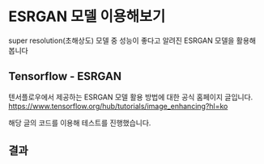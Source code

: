 # ESRGAN 모델 이용해보기
super resolution(초해상도) 모델 중 성능이 좋다고 알려진 ESRGAN 모델을 활용해 봅니다

## Tensorflow - ESRGAN
텐서플로우에서 제공하는 ESRGAN 모델 활용 방법에 대한 공식 홈페이지 글입니다.
https://www.tensorflow.org/hub/tutorials/image_enhancing?hl=ko

해당 글의 코드를 이용해 테스트를 진행했습니다.

## 결과
